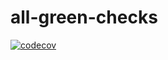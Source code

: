 # all-green-checks

[![codecov](https://codecov.io/gh/pedrox-hs/all-green-checks/graph/badge.svg)](https://codecov.io/gh/pedrox-hs/all-green-checks)
